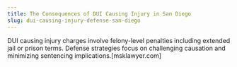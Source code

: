 ```yaml
---
title: The Consequences of DUI Causing Injury in San Diego
slug: dui-causing-injury-defense-san-diego
---
```


DUI causing injury charges involve felony-level penalties including extended jail or prison terms. Defense strategies focus on challenging causation and minimizing sentencing implications.[msklawyer.com]